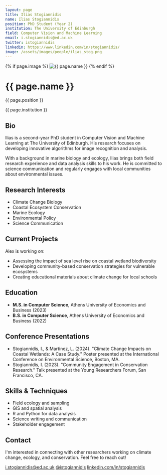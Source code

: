 ```yaml
---
layout: page
title: Ilias Stogiannidis
name: Ilias Stogiannidis
position: PhD Student (Year 2)
institution: The University of Edinburgh
field: Computer Vision and Machine Learning
email: i.stogiannidis@ed.ac.uk
twitter: istogiannidis
linkedin: https://www.linkedin.com/in/stogiannidis/
image: /assets/images/people/ilias_stog.png
---
```


<div class="profile-header">
  {% if page.image %}
  <img src="{{ page.image | relative_url }}" alt="{{ page.name }}" class="profile-image">
  {% endif %}
  <div class="profile-header-text">
    <h1>{{ page.name }}</h1>
    <p class="profile-position">{{ page.position }}</p>
    <p class="profile-institution">{{ page.institution }}</p>
  </div>
</div>

## Bio

Ilias is a second-year PhD student in Computer Vision and Machine Learning at The University of Edinburgh. His research focuses on developing innovative algorithms for image recognition and analysis.

With a background in marine biology and ecology, Ilias brings both field research experience and data analysis skills to his work. He is committed to science communication and regularly engages with local communities about environmental issues.

## Research Interests

- Climate Change Biology
- Coastal Ecosystem Conservation
- Marine Ecology
- Environmental Policy
- Science Communication

## Current Projects

Alex is working on:
- Assessing the impact of sea level rise on coastal wetland biodiversity
- Developing community-based conservation strategies for vulnerable ecosystems
- Creating educational materials about climate change for local schools

## Education

- **M.S. in Computer Science**, Athens University of Economics and Business (2023)
- **B.S. in Computer Science**, Athens University of Economics and Business (2022)

## Conference Presentations

- Stogiannidis, I., & Martinez, L. (2024). "Climate Change Impacts on Coastal Wetlands: A Case Study." Poster presented at the International Conference on Environmental Science, Boston, MA.
- Stogiannidis, I. (2023). "Community Engagement in Conservation Research." Talk presented at the Young Researchers Forum, San Francisco, CA.

## Skills & Techniques

- Field ecology and sampling
- GIS and spatial analysis
- R and Python for data analysis
- Science writing and communication
- Stakeholder engagement

## Contact

I'm interested in connecting with other researchers working on climate change, ecology, and conservation. Feel free to reach out!

<div class="contact-info">
  <a href="mailto:i.stogiannidis@ed.ac.uk"><i class="fas fa-envelope"></i> i.stogiannidis@ed.ac.uk</a>
  <a href="https://twitter.com/istogiannidis" target="_blank" rel="noopener noreferrer"><i class="fab fa-twitter"></i> @istogiannidis</a>
  <a href="https://www.linkedin.com/in/stogiannidis/" target="_blank" rel="noopener noreferrer"><i class="fab fa-linkedin"></i> linkedin.com/in/stogiannidis</a>
</div>
